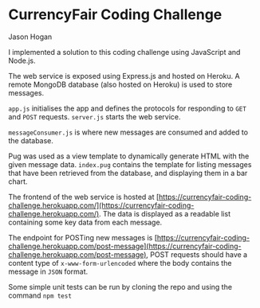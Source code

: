 # CurrencyFair Coding Challenge

Jason Hogan

I implemented a solution to this coding challenge using JavaScript and Node.js.

The web service is exposed using Express.js and hosted on Heroku. A remote MongoDB database (also hosted on Heroku) is used to store messages.

`app.js` initialises the app and defines the protocols for responding to `GET` and `POST` requests. `server.js` starts the web service.

`messageConsumer.js` is where new messages are consumed and added to the database.

Pug was used as a view template to dynamically generate HTML with the given message data. `index.pug` contains the template for listing messages that have been retrieved from the database, and displaying them in a bar chart.

The frontend of the web service is hosted at [https://currencyfair-coding-challenge.herokuapp.com/](https://currencyfair-coding-challenge.herokuapp.com/). The data is displayed as a readable list containing some key data from each message.

The endpoint for POSTing new messages is [https://currencyfair-coding-challenge.herokuapp.com/post-message](https://currencyfair-coding-challenge.herokuapp.com/post-message), POST requests should have a content type of `x-www-form-urlencoded` where the body contains the message in `JSON` format. 

Some simple unit tests can be run by cloning the repo and using the command `npm test`